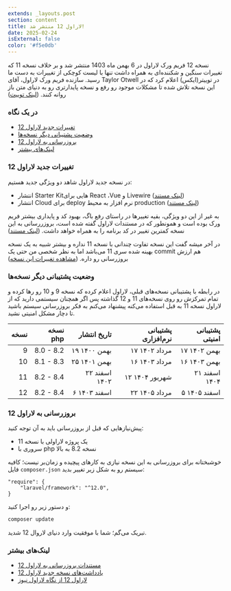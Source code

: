 ```yaml
---
extends: _layouts.post
section: content
title: لاراول 12 منتشر شد!
date: 2025-02-24
isExternal: false
color: '#f5e0db'
---
```


نسخه 12 فریم ورک لاراول در 6 بهمن ماه 1403 منتشر شد و بر خلاف نسخه 11 که تغییرات سنگین و شکننده‌ای به همراه داشت تنها با لیست کوچکی از تغییرات به دست ما رسید. سازنده فریم ورک لاراول،‌ آقای Taylor Otwell در توییتر(ایکس) اعلام کرد که در این نسخه تلاش شده تا مشکلات موجود رو رفع و نسخه پایدارتری رو به دنیای متن باز روانه کنند. (<a href="https://x.com/taylorotwell/status/1892337776298787188?t=6NLK_XeFtTrsBrm0BTaYDQ&s=19" target="_blank">لینک توییت</a>)

### در یک نگاه
- [تغییرات جدید لاراول 12](#laravel-12-changes)
- [وضعیت پشتیبانی دیگر نسخه‌ها](#support)
- [بروزرسانی به لاراول 12](#upgrade-to-laravel-12)
- [لینک‌های بیشتر](#further-reading)

<a name="laravel-12-changes"></a>
### تغییرات جدید لاراول 12 

در نسخه جدید لاراول شاهد دو ویژگی جدید هستیم:

- انتشار Starter Kitهایی برای React ،Vue و Livewire (<a href="https://laravel.com/docs/12.x/starter-kits" target="_blank">لینک مستند</a>)
- انتشار Cloud برای deploy نرم افزار به محیط production (<a href="https://laravel.com/docs/12.x/deployment#laravel-cloud" target="_blank">لینک مستند</a>)

به غیر از این دو ویژگی، بقیه تغییرها در راستای رفع باگ، بهبود کد و پایداری بیشتر فریم ورک بوده است و همونطور که در مستندات لاراول گفته شده است، بروزررسانی به این نسخه کمترین تغییر در کد برنامه را به همراه خواهد داشت. (<a href="https://laravel.com/docs/12.x/releases#minimal-breaking-changes" target="_blank">لینک مستند</a>)

در آخر میشه گفت این نسخه تفاوت چندانی با نسخه 11 نداره و بیشتر شبیه به یک نسخه بهینه شده سری 11 می‌باشد اما به نظر شخصی من حتی یک commit هم ارزش بروزرسانی رو داره. (<a href="https://github.com/laravel/framework/releases/tag/v12.0.0" target="_blank">مشاهده تغییرات این نسخه</a>)

<a name="support"></a>
### وضعیت پشتیبانی دیگر نسخه‌ها
در رابطه با پشتیبانی نسخه‌های قبلی، لاراول اعلام کرده که نسخه 9 و 10 رو رها کرده و تمام تمرکزش رو روی نسخه‌های 11 و 12 گذاشته پس اگر همچنان سیستمی دارید که از لاراول نسخه 11 به قبل استفاده می‌کنه پیشنهاد می‌کنم به فکر بروزرسانی سیستم باشید تا دچار مشکل امنیتی نشید.

| نسخه |  نسخه php |  تاریخ انتشار | پشتیبانی نرم‌افزاری | پشتیبانی امنیتی |
|-----:|----------:|--------------:|---------------:|-------------------------:|
|    9 | 8.0 - 8.2	 |  ۱۹ بهمن ۱۴۰۰ |  ۱۷ مرداد ۱۴۰۲ |             ۱۷ بهمن ۱۴۰۲ |
|   10 | 8.1 - 8.3	 |  ۲۵ بهمن ۱۴۰۱ |  ۱۶ مرداد ۱۴۰۳ |             ۱۶ بهمن ۱۴۰۳ |
|   11 | 8.2 - 8.4	 | ۲۲ اسفند ۱۴۰۲ | ۱۲ شهریور ۱۴۰۴ |            ۲۱ اسفند ۱۴۰۴ |
|   12 | 8.2 - 8.4	 |  ۶ اسفند ۱۴۰۳ |  ۲۲ مرداد ۱۴۰۵ |             ۵ اسفند ۱۴۰۵ |

<a name="upgrade-to-laravel-12"></a>
### بروزرسانی به لاراول 12

پیش‌نیازهایی که قبل از بروزرسانی باید به آن توجه کنید:

 - یک پروژه لاراولی با نسخه 11
 - سروری با php نسخه 8.2 به بالا

خوشبختانه برای بروزرسانی به این نسخه نیازی به کارهای پیچیده و زمان‌بر نیست؛ کافیه فایل `composer.json` سیستم رو به شکل زیر تغییر بدید:

```
"require": {
    "laravel/framework": "^12.0",
}
```

و دستور زیر رو اجرا کنید:

```bash
composer update
```

تبریک می‌گم؛ شما با موفقیت وارد دنیای لاروال 12 شدید.

<a name="further-reading"></a>
### لینک‌های بیشتر

- <a href="https://laravel.com/docs/12.x/upgrade" target="_blank">مستندات بروزرسانی به لاراول 12</a>
- <a href="https://laravel.com/docs/12.x/releases" target="_blank">یادداشت‌های نسخه جدید لاراول 12</a>
- <a href="https://laravel-news.com/laravel-12" target="_blank">لاراول 12 از نگاه لاراول نیوز</a>